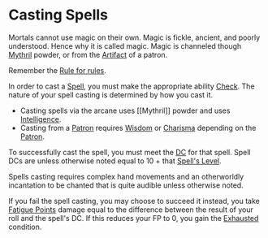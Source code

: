 # Casting Spells

Mortals cannot use magic on their own. Magic is fickle, ancient, and poorly understood. Hence why it is called magic. Magic is channeled though [Mythril](Mythril.md) powder, or from the [Artifact](../Items/Artifacts/Artifact%20Index.md) of a patron.

Remember the [Rule for rules](../Foreword/Rule%20for%20rules.md).

In order to cast a [Spell](Spells/Levelled/Spell%20Index.md), you must make the appropriate ability [Check](../Game%20Structure/Check.md). The nature of your spell casting is determined by how you cast it. 
- Casting spells via the arcane uses [[Mythril]] powder and uses [Intelligence](../Player%20Character%20Components/Chosen%20Statistics/Intelligence.md). 
- Casting from a [Patron](Spells/Patrons/Patron.md) requires [Wisdom](../Player%20Character%20Components/Chosen%20Statistics/Wisdom.md) or [Charisma](../Player%20Character%20Components/Chosen%20Statistics/Charisma.md) depending on the [Patron](Spells/Patrons/Patron.md). 

To successfully cast the spell, you must meet the [DC](../Game%20Structure/DC.md) for that spell. Spell DCs are unless otherwise noted equal to 10 + that [Spell's Level](Spell%20Levels.md). 

Spells casting requires complex hand movements and an otherworldly incantation to be chanted that is quite audible unless otherwise noted.

If you fail the spell casting, you may choose to succeed it instead, you take [Fatigue Points](../Player%20Character%20Components/Derived%20Statistics/Fatigue%20Points.md) damage equal to the difference between the result of your roll and the spell's DC. If this reduces your FP to 0, you gain the [Exhausted](../Conditions/Exhausted.md) condition.